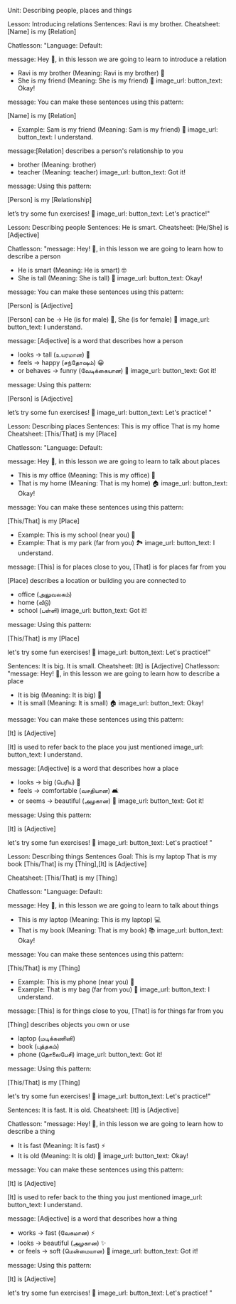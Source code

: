 Unit: Describing people, places and things

Lesson: Introducing relations
Sentences: Ravi is my brother. 
Cheatsheet:
[Name] is my [Relation]

Chatlesson:
"Language: Default: 

message: Hey 👋, in this lesson we are going to learn to introduce a relation

- Ravi is my brother (Meaning: Ravi is my brother) 👨
- She is my friend (Meaning: She is my friend) 👩
image_url:
button_text: Okay!

message: You can make these sentences using this pattern: 

[Name] is my [Relation]

- Example: Sam is my friend (Meaning: Sam is my friend) 👥
image_url:
button_text: I understand.

message:[Relation] describes a person's relationship to you

- brother (Meaning: brother)
- teacher (Meaning: teacher)
image_url:
button_text: Got it!

message: Using this pattern: 

[Person] is my [Relationship]

let’s try some fun exercises! 🧩
image_url:
button_text: Let's practice!"


Lesson: Describing people
Sentences: He is smart.
Cheatsheet:
[He/She] is [Adjective]

Chatlesson:
"message: Hey! 👋, in this lesson we are going to learn how to describe a person

- He is smart (Meaning: He is smart) 🤓
- She is tall (Meaning: She is tall) 🦒
image_url: 
button_text: Okay!

message: You can make these sentences using this pattern: 

[Person] is [Adjective]

[Person] can be → He (is for male) 👨, She (is for female) 👩
image_url: 
button_text: I understand.

message: [Adjective] is a word that describes how a person 

- looks → tall (உயரமான) 🦒
- feels → happy (சந்தோஷம்) 😀
- or behaves → funny (வேடிக்கையான) 🤣
image_url: 
button_text: Got it!

message: Using this pattern: 

[Person] is [Adjective]

let’s try some fun exercises! 🧩
image_url:
button_text: Let's practice!
"

Lesson: Describing places
Sentences: 
This is my office
That is my home
Cheatsheet:
[This/That] is my [Place]

Chatlesson:
"Language: Default: 

message: Hey 👋, in this lesson we are going to learn to talk about places

- This is my office (Meaning: This is my office) 🏢
- That is my home (Meaning: That is my home) 🏠
image_url:
button_text: Okay!

message: You can make these sentences using this pattern: 

[This/That] is my [Place]

- Example: This is my school (near you) 🏫
- Example: That is my park (far from you) 🏞️
image_url:
button_text: I understand.

message: [This] is for places close to you, [That] is for places far from you

[Place] describes a location or building you are connected to

- office (அலுவலகம்)
- home (வீடு) 
- school (பள்ளி)
image_url:
button_text: Got it!

message: Using this pattern: 

[This/That] is my [Place]

let's try some fun exercises! 🧩
image_url:
button_text: Let's practice!"


Sentences:
It is big.
It is small.
Cheatsheet:
[It] is [Adjective]
Chatlesson:
"message: Hey! 👋, in this lesson we are going to learn how to describe a place

- It is big (Meaning: It is big) 🏢
- It is small (Meaning: It is small) 🏠
image_url: 
button_text: Okay!

message: You can make these sentences using this pattern: 

[It] is [Adjective]

[It] is used to refer back to the place you just mentioned
image_url: 
button_text: I understand.

message: [Adjective] is a word that describes how a place 

- looks → big (பெரிய) 🏢
- feels → comfortable (வசதியான) 🛋️
- or seems → beautiful (அழகான) 🌸
image_url: 
button_text: Got it!

message: Using this pattern: 

[It] is [Adjective]

let's try some fun exercises! 🧩
image_url:
button_text: Let's practice!
"


Lesson: Describing things
Sentences Goal: 
This is my laptop
That is my book
[This/That] is my [Thing],[It] is [Adjective]

Cheatsheet:
[This/That] is my [Thing]

Chatlesson:
"Language: Default: 

message: Hey 👋, in this lesson we are going to learn to talk about things

- This is my laptop (Meaning: This is my laptop) 💻
- That is my book (Meaning: That is my book) 📚
image_url:
button_text: Okay!

message: You can make these sentences using this pattern: 

[This/That] is my [Thing]

- Example: This is my phone (near you) 📱
- Example: That is my bag (far from you) 🎒
image_url:
button_text: I understand.

message: [This] is for things close to you, [That] is for things far from you

[Thing] describes objects you own or use

- laptop (மடிக்கணினி)
- book (புத்தகம்) 
- phone (தொலைபேசி)
image_url:
button_text: Got it!

message: Using this pattern: 

[This/That] is my [Thing]

let's try some fun exercises! 🧩
image_url:
button_text: Let's practice!"


Sentences:
It is fast.
It is old.
Cheatsheet:
[It] is [Adjective]

Chatlesson:
"message: Hey! 👋, in this lesson we are going to learn how to describe a thing

- It is fast (Meaning: It is fast) ⚡
- It is old (Meaning: It is old) 📜
image_url: 
button_text: Okay!

message: You can make these sentences using this pattern: 

[It] is [Adjective]

[It] is used to refer back to the thing you just mentioned
image_url: 
button_text: I understand.

message: [Adjective] is a word that describes how a thing 

- works → fast (வேகமான) ⚡
- looks → beautiful (அழகான) ✨
- or feels → soft (மென்மையான) 🧸
image_url: 
button_text: Got it!

message: Using this pattern: 

[It] is [Adjective]

let's try some fun exercises! 🧩
image_url:
button_text: Let's practice!
"
